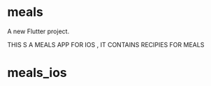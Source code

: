 # meals

A new Flutter project.

THIS S A MEALS APP FOR IOS , IT CONTAINS RECIPIES FOR MEALS 
# meals_ios
